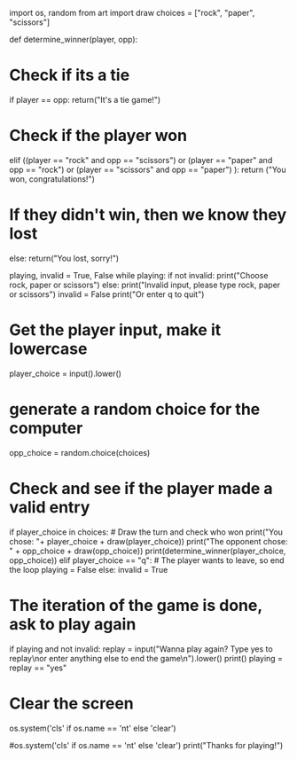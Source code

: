 import os, random
from art import draw
choices = ["rock", "paper", "scissors"]

def determine_winner(player, opp):
  # Check if its a tie
  if player == opp:
    return("It's a tie game!")
  # Check if the player won
  elif ((player == "rock" and opp == "scissors") or 
        (player == "paper" and opp == "rock") or
        (player == "scissors" and opp == "paper") ):
    return ("You won, congratulations!")
  # If they didn't win, then we know they lost
  else:
    return("You lost, sorry!")

playing, invalid = True, False
while playing:
  if not invalid:
    print("Choose rock, paper or scissors")
  else:
    print("Invalid input, please type rock, paper or scissors")
    invalid = False
  print("Or enter q to quit")
  # Get the player input, make it lowercase
  player_choice = input().lower()
  # generate a random choice for the computer
  opp_choice = random.choice(choices)
  # Check and see if the player made a valid entry
  if player_choice in choices:
    # Draw the turn and check who won
    print("You chose: "+ player_choice + draw(player_choice))
    print("The opponent chose: " + opp_choice + draw(opp_choice))
    print(determine_winner(player_choice, opp_choice))
  elif player_choice == "q": 
    # The player wants to leave, so end the loop
    playing = False
  else:
    invalid = True

  # The iteration of the game is done, ask to play again
  if playing and not invalid:
    replay = input("Wanna play again? Type yes to replay\nor enter anything else to end the game\n").lower()
    print()
    playing = replay == "yes"
  
  # Clear the screen 
  os.system('cls' if os.name == 'nt' else 'clear')  
  


#os.system('cls' if os.name == 'nt' else 'clear')
print("Thanks for playing!")
